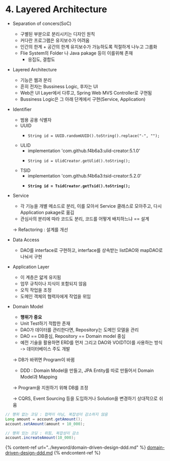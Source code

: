 # 4. Layered Architecture

* Separation of concers(SoC)
  * 구별된 부분으로 분리시키는 디자인 원칙
  * 커다란 프로그램은 유지보수가 어려움
  * 인간의 한계 + 공간의 한계 유지보수가 가능하도록 적절하게 나누고 그룹화
  * Flie System의 Folder 나 Java pakage 등이 이를위해 존재
    * 응집도, 결합도



* Layered Architecture
  * 기능은 웹과 분리
  * 흔히 전자는 Bussiness Logic, 후자는 UI
  * Web은 UI Layer에서 다루고, Spring Web MVS Controller로 구현됨
  * Bussiness Logic은 그 아래 단계에서 구현(Service, Application)



* Identifier
  * 범용 공용 식별자
  * UUID&#x20;
    * ```
      String id = UUID.randomUUID().toString().replace("-", "");
      ```
  * ULID
    * implementation 'com.github.f4b6a3:ulid-creator:5.1.0'
    * ```
      String id = UlidCreator.getUlid().toString();
      ```
  * TSID
    * implementation 'com.github.f4b6a3:tsid-creator:5.2.0'
    * <pre><code><strong>String id = TsidCreator.getTsid().toString();
      </strong></code></pre>



*   Service

    * 각 기능을 개별 메소드로 분리, 이를 모아서 Service 클래스로 모아주고, 다시 Application pakage로 옮김
    * 관심사의 분리에 따라 코드도 분리, 코드를 어떻게 배치하느냐 == 설계

    \->  Refactoring : 설계를 개선



* Data Access
  * DAO를 interface로 구현하고, interface를 상속받는 listDAO와 mapDAO로 나눠서 구현



* Application Layer
  * 이 계층은 얇게 유지됨
  * 업무 규칙이나 지식이 포함되지 않음
  * 오직 작업을 조정
  * 도메인 객체의 협력자에게 작업을 위임



*   Domain Model

    * **행위가 중요**
    * Unit Test하기 적합한 존재
    * DAO가 데이터를 관리한다면, Repository는 도메인 모델을 관리
    * DAO == DB중심, Repository == Domain model 중심
    * 예전 기술을 활용하면 ERD를 먼저 그리고 DAO와 VO(DTO)를 사용하는 방식 -> 데이터베이스 주도 개발

    \->  DB가 바뀌면 Program이 바뀜

    * DDD : Domain Model을 만들고, JPA Entity를 따로 만들어서 Domain Model과 Mapping

    \-> Program을 지원하기 위해 DB를 조정

    \-> CQRS, Event Sourcing 등을 도입하거나 Solution을 변경하기 상대적으로 쉬움

```java
// 행위 없는 코딩 : 협력이 아님, 복잡성이 감소하지 않음
Long amount = account.getAmount();
account.setAmount(amount + 10_000);

// 행위 있는 코딩 : 위힘, 복잡성이 감소
account.increateAmount(10_000);
```

{% content-ref url="../keyword/domain-driven-design-ddd.md" %}
[domain-driven-design-ddd.md](../keyword/domain-driven-design-ddd.md)
{% endcontent-ref %}





